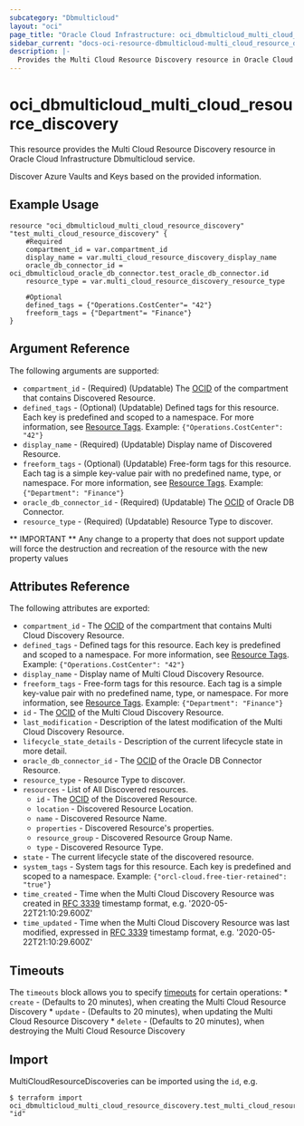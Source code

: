 ```yaml
---
subcategory: "Dbmulticloud"
layout: "oci"
page_title: "Oracle Cloud Infrastructure: oci_dbmulticloud_multi_cloud_resource_discovery"
sidebar_current: "docs-oci-resource-dbmulticloud-multi_cloud_resource_discovery"
description: |-
  Provides the Multi Cloud Resource Discovery resource in Oracle Cloud Infrastructure Dbmulticloud service
---
```


# oci_dbmulticloud_multi_cloud_resource_discovery
This resource provides the Multi Cloud Resource Discovery resource in Oracle Cloud Infrastructure Dbmulticloud service.

Discover Azure Vaults and Keys based on the provided information.


## Example Usage

```hcl
resource "oci_dbmulticloud_multi_cloud_resource_discovery" "test_multi_cloud_resource_discovery" {
	#Required
	compartment_id = var.compartment_id
	display_name = var.multi_cloud_resource_discovery_display_name
	oracle_db_connector_id = oci_dbmulticloud_oracle_db_connector.test_oracle_db_connector.id
	resource_type = var.multi_cloud_resource_discovery_resource_type

	#Optional
	defined_tags = {"Operations.CostCenter"= "42"}
	freeform_tags = {"Department"= "Finance"}
}
```

## Argument Reference

The following arguments are supported:

* `compartment_id` - (Required) (Updatable) The [OCID](https://docs.cloud.oracle.com/iaas/Content/General/Concepts/identifiers.htm) of the compartment that contains Discovered Resource.
* `defined_tags` - (Optional) (Updatable) Defined tags for this resource. Each key is predefined and scoped to a namespace. For more information, see [Resource Tags](https://docs.cloud.oracle.com/iaas/Content/General/Concepts/resourcetags.htm).  Example: `{"Operations.CostCenter": "42"}` 
* `display_name` - (Required) (Updatable) Display name of Discovered Resource.
* `freeform_tags` - (Optional) (Updatable) Free-form tags for this resource. Each tag is a simple key-value pair with no predefined name, type, or namespace. For more information, see [Resource Tags](https://docs.cloud.oracle.com/iaas/Content/General/Concepts/resourcetags.htm).  Example: `{"Department": "Finance"}` 
* `oracle_db_connector_id` - (Required) (Updatable) The [OCID](https://docs.cloud.oracle.com/iaas/Content/General/Concepts/identifiers.htm) of Oracle DB Connector.
* `resource_type` - (Required) (Updatable) Resource Type to discover.


** IMPORTANT **
Any change to a property that does not support update will force the destruction and recreation of the resource with the new property values

## Attributes Reference

The following attributes are exported:

* `compartment_id` - The [OCID](https://docs.cloud.oracle.com/iaas/Content/General/Concepts/identifiers.htm) of the compartment that contains Multi Cloud Discovery Resource.
* `defined_tags` - Defined tags for this resource. Each key is predefined and scoped to a namespace. For more information, see [Resource Tags](https://docs.cloud.oracle.com/iaas/Content/General/Concepts/resourcetags.htm).  Example: `{"Operations.CostCenter": "42"}` 
* `display_name` - Display name of Multi Cloud Discovery Resource.
* `freeform_tags` - Free-form tags for this resource. Each tag is a simple key-value pair with no predefined name, type, or namespace. For more information, see [Resource Tags](https://docs.cloud.oracle.com/iaas/Content/General/Concepts/resourcetags.htm).  Example: `{"Department": "Finance"}` 
* `id` - The [OCID](https://docs.cloud.oracle.com/iaas/Content/General/Concepts/identifiers.htm) of the Multi Cloud Discovery Resource.
* `last_modification` - Description of the latest modification of the Multi Cloud Discovery Resource.
* `lifecycle_state_details` - Description of the current lifecycle state in more detail.
* `oracle_db_connector_id` - The [OCID](https://docs.cloud.oracle.com/iaas/Content/General/Concepts/identifiers.htm) of the Oracle DB Connector Resource.
* `resource_type` - Resource Type to discover.
* `resources` - List of All Discovered resources.
	* `id` - The [OCID](https://docs.cloud.oracle.com/iaas/Content/General/Concepts/identifiers.htm) of the Discovered Resource.
	* `location` - Discovered Resource Location.
	* `name` - Discovered Resource Name.
	* `properties` - Discovered Resource's properties.
	* `resource_group` - Discovered Resource Group Name.
	* `type` - Discovered Resource Type.
* `state` - The current lifecycle state of the discovered resource.
* `system_tags` - System tags for this resource. Each key is predefined and scoped to a namespace.  Example: `{"orcl-cloud.free-tier-retained": "true"}` 
* `time_created` - Time when the Multi Cloud Discovery Resource was created in [RFC 3339](https://tools.ietf.org/html/rfc3339) timestamp format, e.g. '2020-05-22T21:10:29.600Z' 
* `time_updated` - Time when the Multi Cloud Discovery Resource was last modified, expressed in [RFC 3339](https://tools.ietf.org/html/rfc3339) timestamp format, e.g. '2020-05-22T21:10:29.600Z' 

## Timeouts

The `timeouts` block allows you to specify [timeouts](https://registry.terraform.io/providers/oracle/oci/latest/docs/guides/changing_timeouts) for certain operations:
	* `create` - (Defaults to 20 minutes), when creating the Multi Cloud Resource Discovery
	* `update` - (Defaults to 20 minutes), when updating the Multi Cloud Resource Discovery
	* `delete` - (Defaults to 20 minutes), when destroying the Multi Cloud Resource Discovery


## Import

MultiCloudResourceDiscoveries can be imported using the `id`, e.g.

```
$ terraform import oci_dbmulticloud_multi_cloud_resource_discovery.test_multi_cloud_resource_discovery "id"
```

